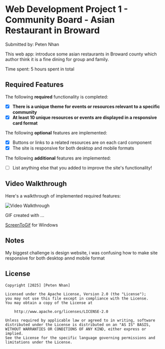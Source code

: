 # Web Development Project 1 - Community Board - Asian Restaurant in Broward

Submitted by: Peten Nhan

This web app: introduce some asian restaurants in Broward county which author think it is a fine dining for group and family.

Time spent: 5 hours spent in total

## Required Features

The following **required** functionality is completed:

- [x] **There is a unique theme for events or resources relevant to a specific community**
- [x] **At least 10 unique resources or events are displayed in a responsive card format**

The following **optional** features are implemented:

- [x]  Buttons or links to a related resources are on each card component
- [x] The site is responsive for both desktop and mobile formats

The following **additional** features are implemented:

* [ ] List anything else that you added to improve the site's functionality!

## Video Walkthrough

Here's a walkthrough of implemented required features:

<img src='Community-Board/Community Board/Walkthrough.gif' title='Video Walkthrough' width='' alt='Video Walkthrough' />


GIF created with ...  

[ScreenToGif](https://www.screentogif.com/) for Windows


## Notes

My biggest challenge is design website, i was confusing how to make site responsive for both desktop annd mobile format

## License

    Copyright [2025] [Peten Nhan]

    Licensed under the Apache License, Version 2.0 (the "License");
    you may not use this file except in compliance with the License.
    You may obtain a copy of the License at

        http://www.apache.org/licenses/LICENSE-2.0

    Unless required by applicable law or agreed to in writing, software
    distributed under the License is distributed on an "AS IS" BASIS,
    WITHOUT WARRANTIES OR CONDITIONS OF ANY KIND, either express or implied.
    See the License for the specific language governing permissions and
    limitations under the License.
